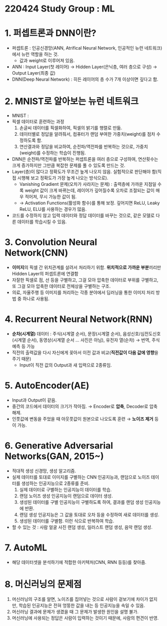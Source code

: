 # 220424 Study Group : ML

# 1. 퍼셉트론과 DNN이란?

- 퍼셉트론 : 인공신경망(ANN, Atrifical Neural Network, 인공적인 뉴런 네트워크)에서 뉴런 역할을 하는 것.
    - 값과 weight로 이루어져 있음.
- ANN : Input Layer(첫 레이어) → Hidden Layer(은닉층, 여러 층으로 구성) → Output Layer(최종 값)
- DNN(Deep Neural Network) : 히든 레이어의 층 수가 7개 이상이면 깊다고 함.

# 2. MNIST로 알아보는 뉴런 네트워크

- MNIST :
- 픽셀 데이터로 훈련하는 과정
    1. 손글씨 데이터를 픽셀화하여, 픽셀의 밝기를 행렬로 만듦.
    2. 데이터별로 정답을 알려줘서, 컴퓨터가 랜덤 부여한 가중치(weight)를 점차 수정하도록 함.
    3. 연산결과와 정답을 비교하여, 순전파/역전파를 반복하는 것으로, 가중치(weight)를 수정하는 학습이 진행됨. 
- DNN은 순전파/역전파를 반복하는 퍼셉트론을 여러 층으로 구성하여, 연산횟수는 크게 증가하지만 그만큼 복잡한 문제를 풀 수 있도록 만드는 것.
- Layer(층)이 많다고 정확도가 무조건 높게 나오지 않음. 실험적으로 판단해야 함(직접 시행해 보고 정확도가 가장 높게 나오는 방식으로).
    - Vanishing Gradient 문제(오차가 사라지는 문제)  : 출력층에 가까운 지점일 수록 weight 값이 크게 바뀌는데, 레이어가 깊어질수록 오차로 조절되는 값이 매우 적어져, 무시 가능한 값이 됨.
    - → Activation Functions(활성화 함수)를 통해 보정. 깊어지면 ReLU, Leaky ReLU, ELU를 사용하는 경우가 많음.
- 코드를 수정하지 않고 입력 데이터와 정답 데이터를 바꾸는 것으로, 같은 모델로 다른 데이터를 학습시킬 수 있음.

# 3. Convolution Neural Network(CNN)

- **이미지**의 픽셀 간 위치관계를 살려서 처리하기 위함. **위치적으로 가까운 부분**끼리만 Hidden Layer의 퍼셉트론에 연결함
- 자잘한 픽셀로 점, 선 등을 구별하고, 그걸 모아 압축한 데이터로 부위를 구별하고, 또 그걸 모아 압축한 데이터로 전체상을 구별하는 구조.
- 의료, 자율주행 등 이미지를 처리하는 각종 분야에서 딥러닝을 통한 이미지 처리 방법 중 하나로 사용됨.

# 4. Recurrent Neural Network(RNN)

- **순차(시계열)** 데이터 : 주식(시계열 순서), 문장(시계열 순서), 음성신호/심전도신호(시계열 순서), 동영상(시계열 순서 ... 사진은 아님), 유전자 열(순차) → 번역, 주식 예측 등 가능
- 직전의 출력값을 다시 자신에게 꽂아서 이전 값과 비교(**직전값이 다음 값에 영향**을 주기 때문)
    - Input이 직전 값의 Output과 새 입력으로 2종류임.

# 5. AutoEncoder(AE)

- Input과 Output이 같음.
- 중간의 코드에서 데이터의 크기가 작아짐. → Encoder로 **압축**, Decoder로 압축 해제.
- 인풋값에 변동을 주었을 때 아웃풋값이 원본으로 나오도록 훈련 → **노이즈 제거** 등이 가능.

# 6. Generative Adversarial Networks(GAN, 2015~)

- 적대적 생성 신경망, 생성 알고리즘.
- 실제 데이터를 토대로 이미지를 구별하는 CNN 인공지능과, 랜덤으로 노이즈 데이터를 생성하는 인공지능으로 2종류를 준비.
    1. 실제 데이터로 구별하는 인공지능이 데이터를 학습.
    2. 랜덤 노이즈 생성 인공지능이 랜덤으로 데이터 생성.
    3. 생성된 데이터를 구별 인공지능이 구별하도록 하여, 결과를 랜덤 생성 인공지능에 반환.
    4. 랜덤 생성 인공지능은 그 값을 토대로 오차 등을 수정하여 새로 데이터를 생성.
    5. 생성된 데이터를 구별함. 이런 식으로 반복하여 학습.
- 할 수 있는 것 : 사람 얼굴 사진 랜덤 생성, 일러스트 랜덤 생성, 음악 랜덤 생성.

# 7. AutoML

- 해당 데이터셋을 분석하기에 적합한 아키텍처(CNN, RNN 등등)를 찾아줌.

# 8. 머신러닝의 문제점

1. 머신러닝의 구조를 알면, 노이즈를 집어넣는 것으로 사람이 겉보기에 차이가 없지만, 학습된 인공지능은 전혀 엉뚱한 값을 내는 등 인공지능을 속일 수 있음.
2. 머신러닝 결과에 문제가 생겼을 때 그 문제가 발생한 원인을 설명 불가.
3. 머신러닝에 사용되는 정답은 사람이 입력하는 것이기 때문에, 사람의 편견이 반영.